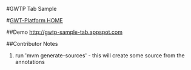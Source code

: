 #GWTP Tab Sample

#[GWT-Platform HOME](https://github.com/ArcBees/GWTP)

##Demo
http://gwtp-sample-tab.appspot.com

##Contributor Notes
1. run 'mvm generate-sources' - this will create some source from the annotations
